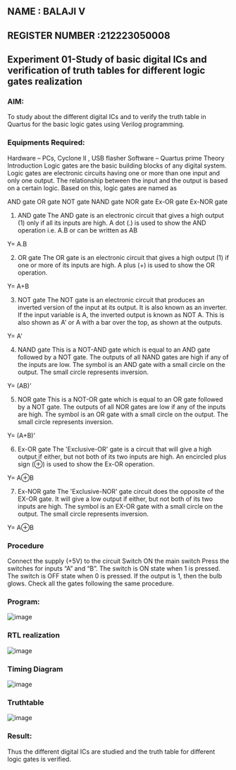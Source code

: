## NAME : BALAJI V
## REGISTER NUMBER :212223050008

## Experiment 01-Study of basic digital ICs and verification of truth tables for different logic gates realization

### AIM:

To study about the different digital ICs and to verify the truth table in Quartus for the basic logic gates using Verilog programming.

### Equipments Required:

Hardware – PCs, Cyclone II , USB flasher
Software – Quartus prime
Theory
Introduction
Logic gates are the basic building blocks of any digital system. Logic gates are electronic circuits having one or more than one input and only one output. The relationship between the input and the output is based on a certain logic. Based on this, logic gates are named as

AND gate
OR gate
NOT gate
NAND gate
NOR gate
Ex-OR gate
Ex-NOR gate

1) AND gate
The AND gate is an electronic circuit that gives a high output (1) only if all its inputs are high. A dot (.) is used to show the AND operation i.e. A.B or can be written as AB

Y= A.B

2) OR gate
The OR gate is an electronic circuit that gives a high output (1) if one or more of its inputs are high. A plus (+) is used to show the OR operation.

Y= A+B

3) NOT gate
The NOT gate is an electronic circuit that produces an inverted version of the input at its output. It is also known as an inverter. If the input variable is A, the inverted output is known as NOT A. This is also shown as A' or A with a bar over the top, as shown at the outputs.

Y= A'

4) NAND gate
This is a NOT-AND gate which is equal to an AND gate followed by a NOT gate. The outputs of all NAND gates are high if any of the inputs are low. The symbol is an AND gate with a small circle on the output. The small circle represents inversion.

Y= (AB)’

5) NOR gate
This is a NOT-OR gate which is equal to an OR gate followed by a NOT gate. The outputs of all NOR gates are low if any of the inputs are high. The symbol is an OR gate with a small circle on the output. The small circle represents inversion.

Y= (A+B)’

6) Ex-OR gate
The 'Exclusive-OR' gate is a circuit that will give a high output if either, but not both of its two inputs are high. An encircled plus sign (⊕) is used to show the Ex-OR operation.

Y= A⊕B

7) Ex-NOR gate
The 'Exclusive-NOR' gate circuit does the opposite of the EX-OR gate. It will give a low output if either, but not both of its two inputs are high. The symbol is an EX-OR gate with a small circle on the output. The small circle represents inversion.

Y= A⊕B

### Procedure

Connect the supply (+5V) to the circuit
Switch ON the main switch
Press the switches for inputs “A” and “B”. The switch is ON state when 1 is pressed. The switch is OFF state when 0 is pressed.
If the output is 1, then the bulb glows.
Check all the gates following the same procedure.

### Program:

![image](https://github.com/SIBIRAJIM/Study-of-basic-digital-IC-s-and-verification-of-truth-tables-for-different-logic-gates-realization-/assets/154588445/33bb8fb5-329f-45bb-9cc7-3a60b03e7712)

### RTL realization

![image](https://github.com/SIBIRAJIM/Study-of-basic-digital-IC-s-and-verification-of-truth-tables-for-different-logic-gates-realization-/assets/154588445/0228abee-7532-4fd1-b7c5-e5ea3921cbb7)

### Timing Diagram

![image](https://github.com/SIBIRAJIM/Study-of-basic-digital-IC-s-and-verification-of-truth-tables-for-different-logic-gates-realization-/assets/154588445/a91b53a1-7f69-445d-b0f9-bd8d28b43bc2)

### Truthtable

![image](https://github.com/SIBIRAJIM/Study-of-basic-digital-IC-s-and-verification-of-truth-tables-for-different-logic-gates-realization-/assets/154588445/1610b6ac-19ed-4784-95ef-f8797112fb37)

### Result:

Thus the different digital ICs are studied and the truth table for different logic gates is verified.
